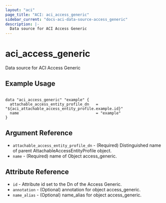 ```yaml
---
layout: "aci"
page_title: "ACI: aci_access_generic"
sidebar_current: "docs-aci-data-source-access_generic"
description: |-
  Data source for ACI Access Generic
---
```


# aci_access_generic #
Data source for ACI Access Generic

## Example Usage ##

```hcl

data "aci_access_generic" "example" {
  attachable_access_entity_profile_dn   = "${aci_attachable_access_entity_profile.example.id}"
  name                                  = "example"
}

```

## Argument Reference ##

* `attachable_access_entity_profile_dn` - (Required) Distinguished name of parent AttachableAccessEntityProfile object.
* `name` - (Required) name of Object access_generic.



## Attribute Reference

* `id` - Attribute id set to the Dn of the Access Generic.
* `annotation` - (Optional) annotation for object access_generic.
* `name_alias` - (Optional) name_alias for object access_generic.
